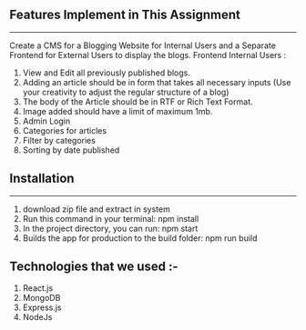 
## Features Implement in This Assignment 
------------------------------------------

Create a CMS for a Blogging Website for Internal Users and a Separate Frontend for External Users to display the blogs.
 Frontend Internal Users : 
1. View and Edit all previously published blogs.
2. Adding an article should be in form that takes all necessary inputs (Use your creativity to adjust the regular structure of a blog)
3. The body of the Article should be in RTF or Rich Text Format.
4. Image added should have a limit of maximum 1mb.
5. Admin Login
6. Categories for articles
7. Filter by categories
8. Sorting by date published


## Installation
-------------------------
1. download zip file and extract in system
2. Run this command in your terminal: npm install
3. In the project directory, you can run: npm start
4. Builds the app for production to the build folder: npm run build


## Technologies that we used :-

1. React.js
2. MongoDB
3. Express.js
4. NodeJs

